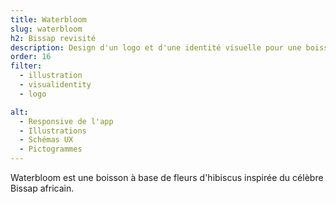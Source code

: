 ```yaml
---
title: Waterbloom
slug: waterbloom
h2: Bissap revisité
description: Design d'un logo et d'une identité visuelle pour une boisson à l'hibiscus
order: 16
filter:
  - illustration
  - visualidentity
  - logo

alt:
  - Responsive de l'app
  - Illustrations
  - Schémas UX
  - Pictogrammes
---
```

Waterbloom est une boisson à base de fleurs d'hibiscus inspirée du célèbre Bissap africain. 